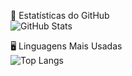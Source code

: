 <!--
**Bozelli9/Bozelli9** is a ✨ _special_ ✨ repository because its `README.md` (this file) appears on your GitHub profile.
-->

🚀 Estatísticas do GitHub  
![GitHub Stats](https://github-readme-stats.vercel.app/api?username=Bozelli9&show_icons=true&count_private=true&hide=prs&theme=radical)

🖥️ Linguagens Mais Usadas  
![Top Langs](https://github-readme-stats.vercel.app/api/top-langs/?username=Bozelli9&layout=compact)


